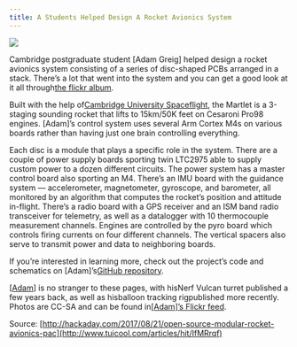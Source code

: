 ```yaml
---
title: A Students Helped Design A Rocket Avionics System
---
```


![](http://img1.tuicool.com/emmYN3j.jpg!web)

Cambridge postgraduate student \[Adam Greig\] helped design a rocket avionics system consisting of a series of disc-shaped PCBs arranged in a stack. There’s a lot that went into the system and you can get a good look at it all through[the flickr album](https://flic.kr/s/aHskAPxbXx).

Built with the help of[Cambridge University Spaceflight](http://www.cusf.co.uk/), the Martlet is a 3-staging sounding rocket that lifts to 15km/50K feet on Cesaroni Pro98 engines. \[Adam\]’s control system uses several Arm Cortex M4s on various boards rather than having just one brain controlling everything.

Each disc is a module that plays a specific role in the system. There are a couple of power supply boards sporting twin LTC2975 able to supply custom power to a dozen different circuits. The power system has a master control board also sporting an M4. There’s an IMU board with the guidance system — accelerometer, magnetometer, gyroscope, and barometer, all monitored by an algorithm that computes the rocket’s position and attitude in-flight. There’s a radio board with a GPS receiver and an ISM band radio transceiver for telemetry, as well as a datalogger with 10 thermocouple measurement channels. Engines are controlled by the pyro board which controls firing currents on four different channels. The vertical spacers also serve to transmit power and data to neighboring boards.

If you’re interested in learning more, check out the project’s code and schematics on \[Adam\]’s[GitHub repository](https://github.com/cuspaceflight/m3-avionics).

\[[Adam](https://adamgreig.com/)\] is no stranger to these pages, with hisNerf Vulcan turret published a few years back, as well as hisballoon tracking rigpublished more recently. Photos are CC-SA and can be found in[\[Adam\]’s Flickr feed](https://www.flickr.com/photos/randomskk/36480971721/).



Source: [http://hackaday.com/2017/08/21/open-source-modular-rocket-avionics-pac](http://www.tuicool.com/articles/hit/IfMRrqf)

